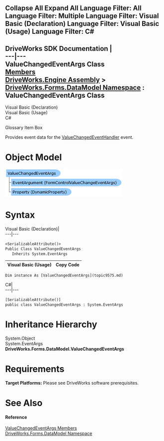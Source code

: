        

 Collapse All Expand All  Language Filter: All  Language Filter: Multiple  Language Filter: Visual Basic (Declaration) Language Filter: Visual Basic (Usage) Language Filter: C#  
---  
DriveWorks SDK Documentation  |   
---|---  
ValueChangedEventArgs Class   
[Members](topic9576.md)   
[DriveWorks.Engine Assembly](topic2156.md) > [DriveWorks.Forms.DataModel Namespace](topic9371.md) : ValueChangedEventArgs Class  
---  
  
Visual Basic (Declaration)    
Visual Basic (Usage)    
C# 

Glossary Item Box

Provides event data for the [ValueChangedEventHandler](topic9590.md) event. 

# Object Model

![](dotnetdiagramimages/image456.png)

# Syntax

Visual Basic (Declaration)|   
---|---  
      
    
    <SerializableAttribute()>
    Public Class ValueChangedEventArgs 
       Inherits System.EventArgs  
  
Visual Basic (Usage)| Copy Code  
---|---  
      
    
    Dim instance As [ValueChangedEventArgs](topic9575.md)  
  
C#|   
---|---  
      
    
    [SerializableAttribute()]
    public class ValueChangedEventArgs : System.EventArgs   
  
# Inheritance Hierarchy

System.Object  
System.EventArgs  
**DriveWorks.Forms.DataModel.ValueChangedEventArgs**  


# Requirements

**Target Platforms:** Please see DriveWorks software prerequisites.

# See Also

#### Reference

[ValueChangedEventArgs Members](topic9576.md)   
[DriveWorks.Forms.DataModel Namespace](topic9371.md)


